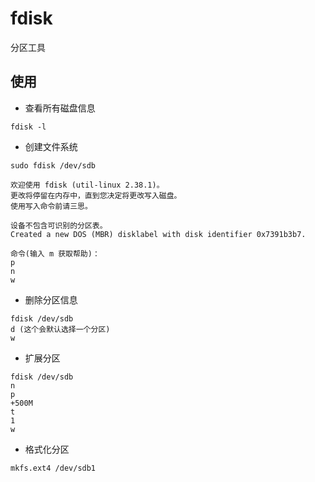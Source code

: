 #  fdisk
分区工具

## 使用
- 查看所有磁盘信息
```shell
fdisk -l
```

- 创建文件系统
```shell
sudo fdisk /dev/sdb

欢迎使用 fdisk (util-linux 2.38.1)。
更改将停留在内存中，直到您决定将更改写入磁盘。
使用写入命令前请三思。

设备不包含可识别的分区表。
Created a new DOS (MBR) disklabel with disk identifier 0x7391b3b7.

命令(输入 m 获取帮助)：
p
n
w
```

- 删除分区信息
```shell
fdisk /dev/sdb
d (这个会默认选择一个分区)
w
```

- 扩展分区
```shell
fdisk /dev/sdb
n
p
+500M
t
1
w
```

- 格式化分区
```shell
mkfs.ext4 /dev/sdb1
```

<!-- - 清除分区 -->
<!-- ```shell -->
<!-- dd if=/dev/zero of=/dev/sdb1 bs=1M count=100 -->
<!-- ``` -->
